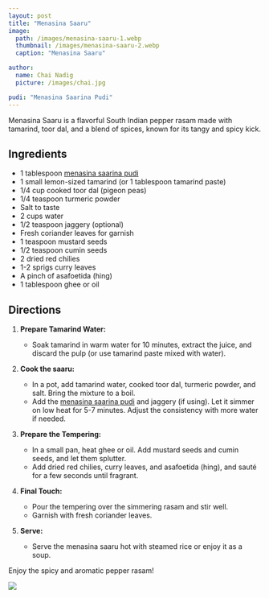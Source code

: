 ```yaml
---
layout: post
title: "Menasina Saaru"
image:
  path: /images/menasina-saaru-1.webp
  thumbnail: /images/menasina-saaru-2.webp
  caption: "Menasina Saaru"

author:
  name: Chai Nadig
  picture: /images/chai.jpg

pudi: "Menasina Saarina Pudi"
---
```


Menasina Saaru is a flavorful South Indian pepper rasam made with tamarind, toor dal, and a blend of spices, known for its tangy and spicy kick.

## Ingredients

- 1 tablespoon [menasina saarina pudi](/rosies-recipes/pudi/menasina-saarina-pudi)
- 1 small lemon-sized tamarind (or 1 tablespoon tamarind paste)
- 1/4 cup cooked toor dal (pigeon peas)
- 1/4 teaspoon turmeric powder
- Salt to taste
- 2 cups water
- 1/2 teaspoon jaggery (optional)
- Fresh coriander leaves for garnish
- 1 teaspoon mustard seeds
- 1/2 teaspoon cumin seeds
- 2 dried red chilies
- 1-2 sprigs curry leaves
- A pinch of asafoetida (hing)
- 1 tablespoon ghee or oil

## Directions

1. **Prepare Tamarind Water:**

   - Soak tamarind in warm water for 10 minutes, extract the juice, and discard the pulp (or use tamarind paste mixed with water).

2. **Cook the saaru:**

   - In a pot, add tamarind water, cooked toor dal, turmeric powder, and salt. Bring the mixture to a boil.
   - Add the [menasina saarina pudi](/rosies-recipes/pudi/menasina-saarina-pudi) and jaggery (if using). Let it simmer on low heat for 5-7 minutes. Adjust the consistency with more water if needed.

3. **Prepare the Tempering:**

   - In a small pan, heat ghee or oil. Add mustard seeds and cumin seeds, and let them splutter.
   - Add dried red chilies, curry leaves, and asafoetida (hing), and sauté for a few seconds until fragrant.

4. **Final Touch:**

   - Pour the tempering over the simmering rasam and stir well.
   - Garnish with fresh coriander leaves.

5. **Serve:**
   - Serve the menasina saaru hot with steamed rice or enjoy it as a soup.

Enjoy the spicy and aromatic pepper rasam!

<img src="/rosies-recipes/images/menasina-saaru-2.webp">

